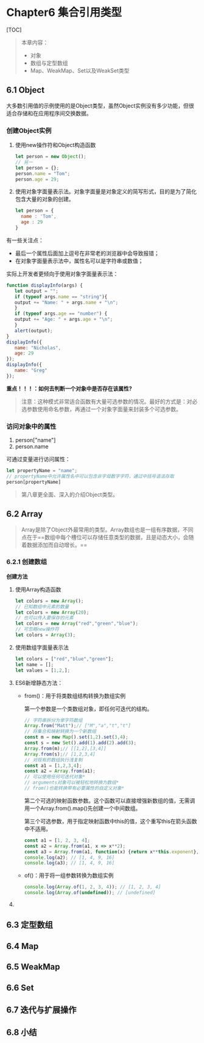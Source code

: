 # Chapter6 集合引用类型

[TOC]

>  本章内容：
>
> - 对象
> - 数组与定型数组
> - Map、WeakMap、Set以及WeakSet类型

## 6.1 Object

大多数引用值的示例使用的是Object类型，虽然Object实例没有多少功能，但很适合存储和在应用程序间交换数据。

### 创建Object实例

1. 使用new操作符和Object构造函数

   ```js
   let person = new Object();
   // 另一
   let person = {};
   person.name = "Tom";
   person.age = 29;
   ```

2. 使用对象字面量表示法。对象字面量是对象定义的简写形式，目的是为了简化包含大量的对象的创建。

   ```js
   let person = {
     name : 'Tom',
     age : 29
   }
   ```

有一些关注点：

- 最后一个属性后面加上逗号在非常老的浏览器中会导致报错；
- 在对象字面量表示法中，属性名可以是字符串或数值；

实际上开发者更倾向于使用对象字面量表示法：

```js
function displayInfo(args) {
   let output = "";
   if (typeof args.name == "string"){
   output += "Name: " + args.name + "\n";
   }
   if (typeof args.age == "number") {
   output += "Age: " + args.age + "\n";
   }
   alert(output);
}
displayInfo({
   name: "Nicholas",
   age: 29
});
displayInfo({
   name: "Greg"
}); 
```

**重点！！！：如何去判断一个对象中是否存在该属性?**

> 注意：这种模式非常适合函数有大量可选参数的情况。最好的方式是：对必选参数使用命名参数，再通过一个对象字面量来封装多个可选参数。

### 访问对象中的属性

1. person["name"]
2. person.name

可通过变量进行访问属性：

```js
let propertyName = "name";
// propertyName中允许属性名中可以包含非字母数字字符，通过中括号语法存取
person[propertyName]
```

> 第八章更全面、深入的介绍Object类型。

## 6.2 Array

> Array是除了Object外最常用的类型。Array数组也是一组有序数据，不同点在于==数组中每个槽位可以存储任意类型的数据，且是动态大小，会随着数据添加而自动增长。== 

### 6.2.1 创建数组

**创建方法**

1. 使用Array构造函数

   ```js
   let colors = new Array();
   // 已知数组中元素的数量
   let colors = new Array(20);
   // 也可以传入要保存的元素
   let colors = new Array("red","green","blue");
   // 可忽略new操作符
   let colors = Array(3);
   ```

2. 使用数组字面量表示法

   ```js
   let colors = ["red","blue","green"];
   let name = [];
   let values = [1,2,];
   ```

3. ES6新增静态方法：

   - from()：用于将类数组结构转换为数组实例

     第一个参数是一个类数组对象，即任何可迭代的结构。

     ```js
     // 字符串拆分为单字符数组
     Array.from("Matt");// ["M","a","t","t"]
     // 将集合和映射转换为一个新数组
     const m = new Map().set(1,2).set(3,4);
     const s = new Set().add(1).add(2).add(3);
     Array.from(m);// [[1,2],[3,4]]
     Array.from(s);// [1,2,3,4]
     // 对现有的数组执行浅复制
     const a1 = [1,2,3,4];
     const a2 = Array.from(a1);
     // 可以使用任何可迭代对象*
     // arguments对象可以被轻松地转换为数组*
     // from()也能转换带有必要属性的自定义对象*
     ```

     第二个可选的映射函数参数。这个函数可以直接增强新数组的值，无需调用一个Array.from().map()先创建一个中间数组。

     第三个可选参数，用于指定映射函数中this的值，这个重写this在箭头函数中不适用。

     ```js
     const a1 = [1, 2, 3, 4];
     const a2 = Array.from(a1, x => x**2);
     const a3 = Array.from(a1, function(x) {return x**this.exponent}, {exponent: 2});
     console.log(a2); // [1, 4, 9, 16]
     console.log(a3); // [1, 4, 9, 16] 
     ```

   - of()：用于将一组参数转换为数组实例

     ```js
     console.log(Array.of(1, 2, 3, 4)); // [1, 2, 3, 4]
     console.log(Array.of(undefined)); // [undefined] 
     ```

     

4. 

## 6.3 定型数组



## 6.4 Map



## 6.5 WeakMap



## 6.6 Set



## 6.7 迭代与扩展操作



## 6.8 小结

